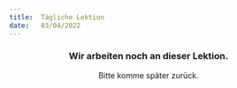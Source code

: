 ```yaml
---
title:  Tägliche Lektion
date:   03/04/2022
---
```


### <center>Wir arbeiten noch an dieser Lektion.</center>
<center>Bitte komme später zurück.</center>